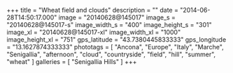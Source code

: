 +++
title = "Wheat field and clouds"
description = ""
date = "2014-06-28T14:50:17.000"
image = "20140628@145017"
image_s = "20140628@145017-s"
image_width_s = "400"
image_height_s = "301"
image_xl = "20140628@145017-xl"
image_width_xl = "1000"
image_height_xl = "751"
gps_latitude = "43.7380445833333"
gps_longitude = "13.1627874333333"
phototags = [ "Ancona", "Europe", "Italy", "Marche", "Senigallia", "afternoon", "cloud", "countryside", "field", "hill", "summer", "wheat" ]
galleries = [ "Senigallia Hills" ]
+++
